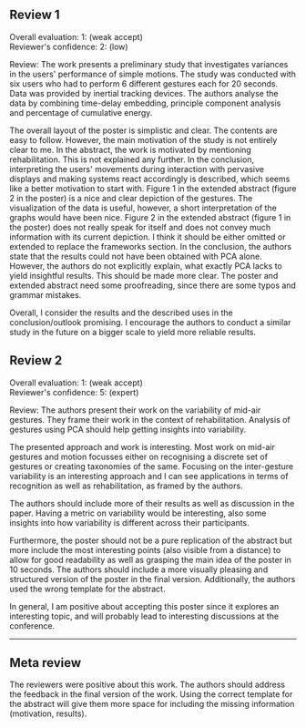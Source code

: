 Review 1
---------
Overall evaluation:  1: (weak accept)  
Reviewer's confidence: 2: (low)  

Review:	The work presents a preliminary study that investigates variances in the users' performance of simple motions. The study was conducted with six users who had to perform 6 different gestures each for 20 seconds. Data was provided by inertial tracking devices. The authors analyse the data by combining time-delay embedding, principle component analysis and percentage of cumulative energy.

The overall layout of the poster is simplistic and clear. The contents are easy to follow.
However, the main motivation of the study is not entirely clear to me. In the abstract, the work is motivated by mentioning rehabilitation. This is not explained any further. In the conclusion, interpreting the users' movements during interaction with pervasive displays and making systems react accordingly is described, which seems like a better motivation to start with.
Figure 1 in the extended abstract (figure 2 in the poster) is a nice and clear depiction of the gestures. The visualization of the data is useful, however, a short interpretation of the graphs would have been nice. Figure 2 in the extended abstract (figure 1 in the poster) does not really speak for itself and does not convey much information with its current depiction. I think it should be either omitted or extended to replace the frameworks section.
In the conclusion, the authors state that the results could not have been obtained with PCA alone. However, the authors do not explicitly explain, what exactly PCA lacks to yield insightful results. This should be made more clear.
The poster and extended abstract need some proofreading, since there are some typos and grammar mistakes.

Overall, I consider the results and the described uses in the conclusion/outlook promising. I encourage the authors to conduct a similar study in the future on a bigger scale to yield more reliable results.


Review 2
---------
Overall evaluation: 1: (weak accept)  
Reviewer's confidence: 5: (expert)  

Review:	The authors present their work on the variability of mid-air gestures. They frame their work in the context of rehabilitation. Analysis of gestures using PCA should help getting insights into variability.

The presented approach and work is interesting. Most work on mid-air gestures and motion focusses either on recognising a discrete set of gestures or creating taxonomies of the same. Focusing on the inter-gesture variability is an interesting approach and I can see applications in terms of recognition as well as rehabilitation, as framed by the authors.

The authors should include more of their results as well as discussion in the paper. Having a metric on variability would be interesting, also some insights into how variability is different across their participants.

Furthermore, the poster should not be a pure replication of the abstract but more include the most interesting points (also visible from a distance) to allow for good readability as well as grasping the main idea of the poster in 10 seconds. The authors should include a more visually pleasing and structured version of the poster in the final version. Additionally, the authors used the wrong template for the abstract.

In general, I am positive about accepting this poster since it explores an interesting topic, and will probably lead to interesting discussions at the conference.

---------------
Meta review
---------------

The reviewers were positive about this work. The authors should address the feedback in the final version of the work. Using the correct template for the abstract will give them more space for including the missing information (motivation, results).
